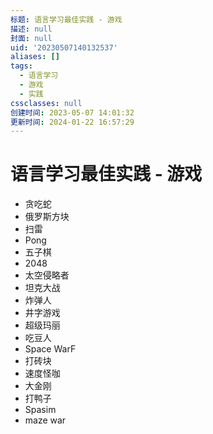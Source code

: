 ```yaml
---
标题: 语言学习最佳实践 - 游戏
描述: null
封面: null
uid: '20230507140132537'
aliases: []
tags:
  - 语言学习
  - 游戏
  - 实践
cssclasses: null
创建时间: 2023-05-07 14:01:32
更新时间: 2024-01-22 16:57:29
---
```


# 语言学习最佳实践 - 游戏

- 贪吃蛇
- 俄罗斯方块
- 扫雷
- Pong
- 五子棋
- 2048
- 太空侵略者
- 坦克大战
- 炸弹人
- 井字游戏
- 超级玛丽
- 吃豆人
- Space WarF
- 打砖块
- 速度怪咖
- 大金刚
- 打鸭子
- Spasim
- maze war
